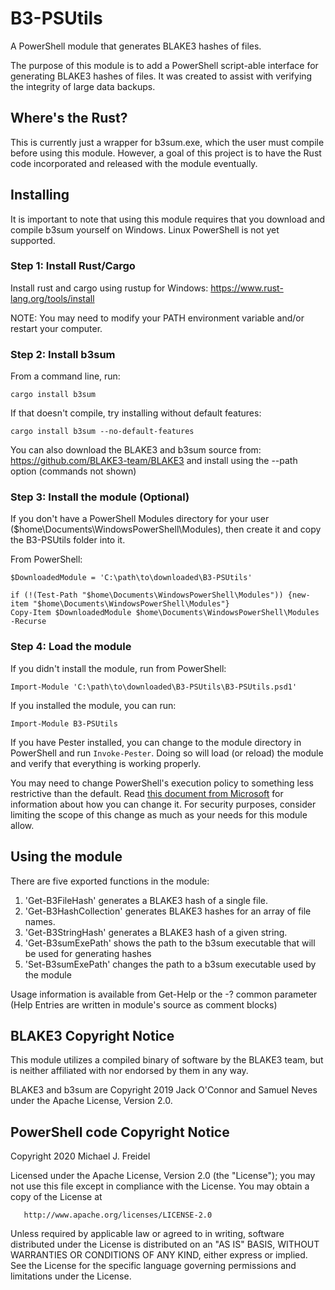 # B3-PSUtils
A PowerShell module that generates BLAKE3 hashes of files.

The purpose of this module is to add a PowerShell script-able interface for generating BLAKE3 hashes of files. It was created to assist with verifying the integrity of large data backups.


## Where's the Rust?
This is currently just a wrapper for b3sum.exe, which the user must compile before using this module. However, a goal of this project is to have the Rust code incorporated and released with the module eventually.


## Installing
It is important to note that using this module requires that you download and compile b3sum yourself on Windows. Linux PowerShell is not yet supported.


### Step 1: Install Rust/Cargo
Install rust and cargo using rustup for Windows: https://www.rust-lang.org/tools/install

NOTE: You may need to modify your PATH environment variable and/or restart your computer.


### Step 2: Install b3sum
From a command line, run: 
```
cargo install b3sum
```

If that doesn't compile, try installing without default features: 
```
cargo install b3sum --no-default-features
```

You can also download the BLAKE3 and b3sum source from: https://github.com/BLAKE3-team/BLAKE3 and install using the --path option (commands not shown)


### Step 3: Install the module (Optional)
If you don't have a PowerShell Modules directory for your user ($home\Documents\WindowsPowerShell\Modules), then create it and copy the B3-PSUtils folder into it.

From PowerShell:
```
$DownloadedModule = 'C:\path\to\downloaded\B3-PSUtils' 
```

```
if (!(Test-Path "$home\Documents\WindowsPowerShell\Modules")) {new-item "$home\Documents\WindowsPowerShell\Modules"} 
Copy-Item $DownloadedModule $home\Documents\WindowsPowerShell\Modules -Recurse
```


### Step 4: Load the module
If you didn't install the module, run from PowerShell:
```
Import-Module 'C:\path\to\downloaded\B3-PSUtils\B3-PSUtils.psd1'
```

If you installed the module, you can run: 
```
Import-Module B3-PSUtils 
```

If you have Pester installed, you can change to the module directory in PowerShell and run `Invoke-Pester`. Doing so will load (or reload) the module and verify that everything is working properly.

You may need to change PowerShell's execution policy to something less restrictive than the default. Read [this document from Microsoft](https://docs.microsoft.com/en-us/powershell/module/microsoft.powershell.core/about/about_execution_policies?view=powershell-7) for information about how you can change it. For security purposes, consider limiting the scope of this change as much as your needs for this module allow.

## Using the module
There are five exported functions in the module:

1. 'Get-B3FileHash' generates a BLAKE3 hash of a single file.
2. 'Get-B3HashCollection' generates BLAKE3 hashes for an array of file names.
3. 'Get-B3StringHash' generates a BLAKE3 hash of a given string.
4. 'Get-B3sumExePath' shows the path to the b3sum executable that will be used for generating hashes
5. 'Set-B3sumExePath' changes the path to a b3sum executable used by the module

Usage information is available from Get-Help or the -? common parameter (Help Entries are written in module's source as comment blocks) 

## BLAKE3 Copyright Notice

This module utilizes a compiled binary of software by the BLAKE3 team, but is neither affiliated with nor endorsed by them in any way. 

BLAKE3 and b3sum are Copyright 2019 Jack O'Connor and Samuel Neves under the 
Apache License, Version 2.0. 

## PowerShell code Copyright Notice

   Copyright 2020 Michael J. Freidel

   Licensed under the Apache License, Version 2.0 (the "License");
   you may not use this file except in compliance with the License.
   You may obtain a copy of the License at

       http://www.apache.org/licenses/LICENSE-2.0

   Unless required by applicable law or agreed to in writing, software
   distributed under the License is distributed on an "AS IS" BASIS,
   WITHOUT WARRANTIES OR CONDITIONS OF ANY KIND, either express or implied.
   See the License for the specific language governing permissions and
   limitations under the License.